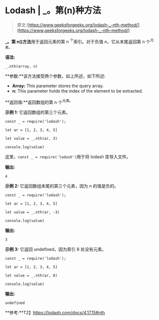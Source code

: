 # Lodash | _。第(n)种方法

> 原文:[https://www.geeksforgeeks.org/lodash-_-nth-method/](https://www.geeksforgeeks.org/lodash-_-nth-method/)

**_。第 n()方法**用于返回元素的第 n <sup>个</sup>索引。对于负值 n，它从末尾返回第 n 个<sup>元素。</sup>

**语法:**

```
_.nth(array, n)
```

**参数:**该方法接受两个参数，如上所述，如下所述:

*   **Array:** This parameter stores the query array.
*   **n:** This parameter holds the index of the element to be extracted.

**返回值:**返回数组的第 n 个<sup>元素。</sup>

**示例 1:** 它返回数组的第三个元素。

```
const _ = require('lodash');

let ar = [1, 2, 3, 4, 5]

let value = _.nth(ar, 3)

console.log(value)
```

这里，`const _ = require('lodash')`用于将 lodash 库导入文件。

**输出:**

```
4
```

**示例 2:** 它返回数组末尾的第三个元素，因为 n 的值是负的。

```
const _ = require('lodash');

let ar = [1, 2, 3, 4, 5]

let value = _.nth(ar, -3)

console.log(value)
```

**输出:**

```
3
```

**示例 3:** 它返回 undefined，因为索引 8 处没有元素。

```
const _ = require('lodash');

let ar = [1, 2, 3, 4, 5]

let value = _.nth(ar, 8)

console.log(value)
```

**输出:**

```
undefined
```

**参考:**T2】https://lodash.com/docs/4.17.15#nth